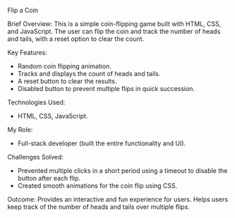 Flip a Coin

Brief Overview:
This is a simple coin-flipping game built with HTML, CSS, and JavaScript. The user can flip the coin and track the number of heads and tails, with a reset option to clear the count.

Key Features:
-	Random coin flipping animation.
-	Tracks and displays the count of heads and tails.
-	A reset button to clear the results.
-	Disabled button to prevent multiple flips in quick succession.

Technologies Used:
- HTML, CSS, JavaScript.

My Role:
- Full-stack developer (built the entire functionality and UI).

Challenges Solved:
- Prevented multiple clicks in a short period using a timeout to disable the button after each flip.
- Created smooth animations for the coin flip using CSS.

Outcome:
Provides an interactive and fun experience for users.
Helps users keep track of the number of heads and tails over multiple flips.
